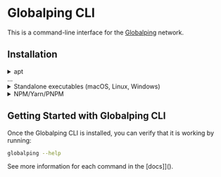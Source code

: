 # Globalping CLI

This is a command-line interface for the [Globalping](https://github.com/jsdelivr/globalping) network.

## Installation

<details>
  <summary>apt</summary>
  
  ```bash
  sudo apt install globalping # not yet implemented
  ```
</details>
...
<details>
  <summary>Standalone executables (macOS, Linux, Windows)</summary>

  Use [GitHub Releases](https://github.com/jsdelivr/globalping-cli/releases) to download a standalone executable of the Globalping CLI for your platform.
</details>

<details>
  <summary>NPM/Yarn/PNPM</summary>

  ```bash
  npm install -g globalping
  ```

  ```bash
  yarn global add globalping
  ```

  ```bash
  pnpm install -g globalping
  ```
</details>

## Getting Started with Globalping CLI

Once the Globalping CLI is installed, you can verify that it is working by running:

```bash
globalping --help
```

See more information for each command in the [docs]]().

